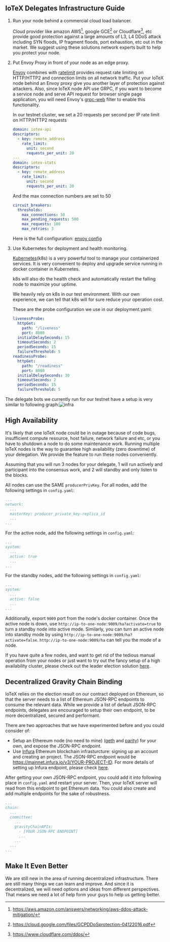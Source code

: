 ## IoTeX Delegates Infrastructure Guide

1. Run your node behind a commercial cloud load balancer.

   Cloud provider like amazon AWS[^1], google GCE[^2] or Cloudflare[^3], etc provide good protection against a large amounts of L3, L4 DDoS attack including SYN floods, IP fragment floods, port exhaustion, etc out in the market. We suggest using these solutions network experts built to help you protect your node.

2. Put Envoy Proxy in front of your node as an edge proxy.

   [Envoy](https://www.envoyproxy.io/) combines with [ratelimit](https://github.com/lyft/ratelimit) provides request rate limiting on HTTP/HTTP2 and connection limits on all network traffic. Put your IoTeX node behind an Envoy proxy give you another layer of protection against attackers. Also, since IoTeX node API use GRPC, if you want to become a service node and serve API request for browser single page application, you will need Envoy's [grpc-web](https://github.com/grpc/grpc-web) filter to enable this functionality.

   In our testnet cluster, we set a 20 requests per second per IP rate limit on HTTP/HTTP2 requests 

   ```yaml
   domain: iotex-api
   descriptors:
     - key: remote_address
       rate_limit:
         unit: second
         requests_per_unit: 20
   ---
   domain: iotex-stats
   descriptors:
     - key: remote_address
       rate_limit:
         unit: second
         requests_per_unit: 20
   ```

   And the max connection numbers are set to 50

   ```yaml
   circuit_breakers:
     thresholds:
       max_connections: 50
       max_pending_requests: 500
       max_requests: 100
       max_retries: 3
   ```

   

   Here is the full configuration: [envoy config](https://gist.github.com/yutongp/c61292bf5c9c6e3058df96989365cb0c)

3. Use Kubernetes for deployment and health monitoring.

   [Kubernetes](https://kubernetes.io)(k8s) is a very powerful tool to manage your containerized services.  It is very convenient to deploy and upgrade service running in docker container in Kubernetes. 

   k8s will also do the health check and automatically restart the falling node to maximize your uptime.

   We heavily rely on k8s in our test environment. With our own experience, we can tell that k8s will for sure reduce your operation cost.

   These are the probe configuration we use in our deployment.yaml:

   ```yaml
   livenessProbe:
     httpGet:
       path: "/liveness"
       port: 8080
     initialDelaySeconds: 15
     timeoutSeconds: 2
     periodSeconds: 15
     failureThreshold: 5
   readinessProbe:
     httpGet:
       path: "/readiness"
       port: 8080
     initialDelaySeconds: 30
     timeoutSeconds: 2
     periodSeconds: 15
     failureThreshold: 5
   ```

The delegate bots we currently run for our testnet have a setup is very similar to following graph:![infra](infra.png?raw=true)

## High Availability

It's likely that one IoTeX node could be in outage because of code bugs, insufficient compute resource, host failure, network failure and etc, or you have to shutdown a node to do some maintenance work. Running multiple IoTeX nodes is the way to guarantee high availability (zero downtime) of your delegation. We provide the feature to run these nodes conveniently.

Assuming that you will run 3 nodes for your delegate, 1 will run actively and participant into the consensus work, and 2 will standby and only listen to the blocks.

All nodes can use the SAME `producerPrivKey`. For all nodes, add the following settings in `config.yaml`:

```yaml
...
network:
  ...
  masterKey: producer_private_key-replica_id
  ...
...
```

For the active node, add the following settings in `config.yaml`:

```yaml
...
system:
  ...
  active: true
  ...
...
```

For the standby nodes, add the following settings in `config.yaml`: 

```yaml
...
system:
  ...
  active: false
  ...
...
```

Additionally, export `9009` port from the node's docker container. Once the active node is down, use `http://ip-to-one-node:9009/ha?activate=true` to turn a standby node into active mode. Similarly, you can turn an active node into standby mode by using `http://ip-to-one-node:9009/ha?activate=false`. `http://ip-to-one-node:9009/ha` can tell you the mode of a node.

If you have quite a few nodes, and want to get rid of the tedious manual operation from your nodes or just want to try out the fancy setup of a high availability cluster, please check out the leader election solution [here](https://github.com/zjshen14/iotex-leader-election).

## Decentralized Gravity Chain Binding

IoTeX relies on the election result on our contract deployed on Ethereum, so that the server needs to a list of Ethereum JSON-RPC endpoints to consume the relevant data. While we provide a list of default JSON-RPC endpoints, delegates are encouraged to 
setup their own endpoint, to be more decentralized, secured and performant.

There are two approaches that we have experimented before and you could consider of:

- Setup an Ethereum node (no need to mine) ([geth](https://github.com/ethereum/go-ethereum/wiki/Installing-Geth) and [parity](https://wiki.parity.io/Setup)) for your own, and expose the JSON-RPC endpoint.
- Use [Infura](https://infura.io/) Ethereum blockchain infrasturcture: signing up an account and creating an project. The JSON-RPC endpoint would be https://mainnet.infura.io/v3/YOUR-PROJECT-ID. For more details of setting up Infura endpoint, please check [here](https://ethereumico.io/knowledge-base/infura-api-key-guide/).

After getting your own JSON-RPC endpoint, you could add it into following place in `config.yaml` and restart your server. Then, your IoTeX server will read from this endpoint to get Ethereum data. You could also create and add multiple endpoints for the sake of robustness.

```yaml
...
chain:
  ...
  committee:
    ...
    gravityChainAPIs:
      - [YOUR JSON-RPC ENDPOINT]
      ...
    ...
  ...
...
```

## Make It Even Better
We are still new in the area of running decentralized infrastructure. There are still many things we can learn and improve. And since it is decentralized, we will need options and ideas from different perspectives. That means we need a lot of help form your guys to help us getting better.


[^1]: https://aws.amazon.com/answers/networking/aws-ddos-attack-mitigation/
[^2]: https://cloud.google.com/files/GCPDDoSprotection-04122016.pdf
[^3]: https://www.cloudflare.com/ddos/
